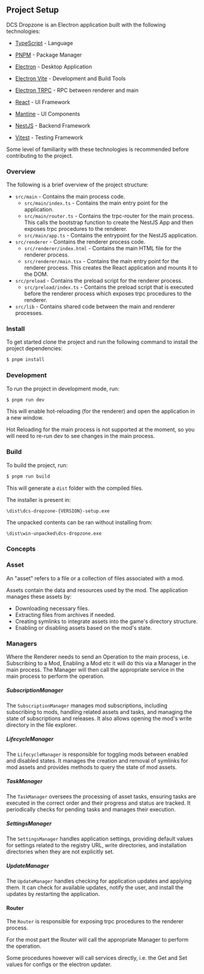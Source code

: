 ## Project Setup

DCS Dropzone is an Electron application built with the following technologies:

- [TypeScript](https://www.typescriptlang.org/) - Language
- [PNPM](https://pnpm.io/) - Package Manager

- [Electron](https://www.electronjs.org/) - Desktop Application
- [Electron Vite](https://electron-vite.org/) - Development and Build Tools
- [Electron TRPC](https://electron-trpc.dev/) - RPC between renderer and main

- [React](https://reactjs.org/) - UI Framework
- [Mantine](https://mantine.dev/) - UI Components
- [NestJS](https://nestjs.com/) - Backend Framework
- [Vitest](https://vitest.dev/) - Testing Framework

Some level of familiarity with these technologies is recommended before contributing to the project.

### Overview

The following is a brief overview of the project structure:

- `src/main` - Contains the main process code.
  - `src/main/index.ts` - Contains the main entry point for the application.
  - `src/main/router.ts` - Contains the trpc-router for the main process. This calls the bootstrap function to create the NestJS App and then exposes trpc procedures to the renderer.
  - `src/main/app.ts` - Contains the entrypoint for the NestJS application.
- `src/renderer` - Contains the renderer process code.
  - `src/renderer/index.html` - Contains the main HTML file for the renderer process.
  - `src/renderer/main.tsx` - Contains the main entry point for the renderer process. This creates the React application and mounts it to the DOM.
- `src/preload` - Contains the preload script for the renderer process.
  - `src/preload/index.ts` - Contains the preload script that is executed before the renderer process which exposes trpc procedures to the renderer.
- `src/lib` - Contains shared code between the main and renderer processes.

### Install

To get started clone the project and run the following command to install the project dependencies:

```bash
$ pnpm install
```

### Development

To run the project in development mode, run:

```bash
$ pnpm run dev
```

This will enable hot-reloading (for the renderer) and open the application in a new window.

Hot Reloading for the main process is not supported at the moment, so you will need to re-run dev to see changes in the main process.

### Build

To build the project, run:

```bash
$ pnpm run build
```

This will generate a `dist` folder with the compiled files.

The installer is present in:

```text
\dist\dcs-dropzone-{VERSION}-setup.exe
```

The unpacked contents can be ran without installing from:

```text
\dist\win-unpacked\dcs-dropzone.exe
```

### Concepts

### Asset

An "asset" refers to a file or a collection of files associated with a mod.

Assets contain the data and resources used by the mod. The application manages these assets by:

- Downloading necessary files.
- Extracting files from archives if needed.
- Creating symlinks to integrate assets into the game's directory structure.
- Enabling or disabling assets based on the mod's state.

### Managers

Where the Renderer needs to send an Operation to the main process, i.e. Subscribing to a Mod, Enabling a Mod etc it will do this via a Manager in the main process. The Manager will then call the appropriate service in the main process to perform the operation.

##### SubscriptionManager

The `SubscriptionManager` manages mod subscriptions, including subscribing to mods, handling related assets and tasks, and managing the state of subscriptions and releases. It also allows opening the mod's write directory in the file explorer.

##### LifecycleManager

The `LifecycleManager` is responsible for toggling mods between enabled and disabled states. It manages the creation and removal of symlinks for mod assets and provides methods to query the state of mod assets.

##### TaskManager

The `TaskManager` oversees the processing of asset tasks, ensuring tasks are executed in the correct order and their progress and status are tracked. It periodically checks for pending tasks and manages their execution.

##### SettingsManager

The `SettingsManager` handles application settings, providing default values for settings related to the registry URL, write directories, and installation directories when they are not explicitly set.

##### UpdateManager

The `UpdateManager` handles checking for application updates and applying them. It can check for available updates, notify the user, and install the updates by restarting the application.

#### Router

The `Router` is responsible for exposing trpc procedures to the renderer process.

For the most part the Router will call the appropriate Manager to perform the operation.

Some procedures however will call services directly, i.e. the Get and Set values for configs or the electron updater.
